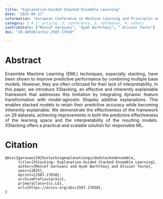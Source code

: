 ```yaml
---
title: "Explanation-Guided Stacked Ensemble Learning"
date: "2025-09-17"
information: "European Conference on Machine Learning and Principles and Practice of Knowledge Discovery in Databases - ECML PKDD 2025"
category: 2 # 1: article, 2: conference, 3: softwares, 4: others
contributors: ["Moncef Garouani", "Ayah Barhrhouj", " Olivier Teste"]
doi: "10.48550/arXiv.2507.17650"

---
```


# Abstract
<p style='text-align: justify;'>
Ensemble Machine Learning (EML) techniques, especially stacking, have been shown to improve predictive performance by combining multiple base models. However, they are often criticized for their lack of interpretability. In this paper, we introduce XStacking, an effective and inherently explainable framework that addresses this limitation by integrating dynamic feature transformation with model-agnostic Shapley additive explanations. This enables stacked models to retain their predictive accuracy while becoming inherently explainable. We demonstrate the effectiveness of the framework on 29 datasets, achieving improvements in both the predictive effectiveness of the learning space and the interpretability of the resulting models. XStacking offers a practical and scalable solution for responsible ML.

 
 
# Citation

```
@misc{garouani2025xstackingexplanationguidedstackedensemble,
      title={XStacking: Explanation-Guided Stacked Ensemble Learning}, 
      author={Moncef Garouani and Ayah Barhrhouj and Olivier Teste},
      year={2025},
      eprint={2507.17650},
      archivePrefix={arXiv},
      primaryClass={cs.LG},
      url={https://arxiv.org/abs/2507.17650}, 
}

```
